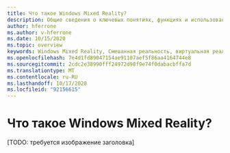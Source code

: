 ```yaml
---
title: Что такое Windows Mixed Reality?
description: Общие сведения о ключевых понятиях, функциях и использовании Windows Mixed Reality.
author: hferrone
ms.author: v-hferrone
ms.date: 10/15/2020
ms.topic: overview
keywords: Windows Mixed Reality, Смешанная реальность, виртуальная реальность, VR, MR,
ms.openlocfilehash: 7e4d1fd89047154ae91107aef5f86aa4164744e8
ms.sourcegitcommit: 2cdc2e38990fff24972d98f9e74f0dabacbffa7d
ms.translationtype: MT
ms.contentlocale: ru-RU
ms.lasthandoff: 10/17/2020
ms.locfileid: "92156615"
---
```

# <a name="what-is-windows-mixed-reality"></a>Что такое Windows Mixed Reality?

[TODO: требуется изображение заголовка]
